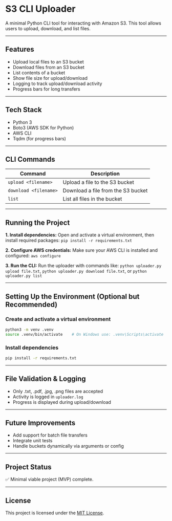 # S3 CLI Uploader

A minimal Python CLI tool for interacting with Amazon S3. This tool allows users to upload, download, and list files.

---

## Features

* Upload local files to an S3 bucket
* Download files from an S3 bucket
* List contents of a bucket
* Show file size for upload/download
* Logging to track upload/download activity
* Progress bars for long transfers

---

## Tech Stack

* Python 3
* Boto3 (AWS SDK for Python)
* AWS CLI
* Tqdm (for progress bars)

---

## CLI Commands

| Command                        | Description                           |
|-------------------------------|----------------------------------------|
| `upload <filename>`           | Upload a file to the S3 bucket         |
| `download <filename>`         | Download a file from the S3 bucket     |
| `list`                        | List all files in the bucket           |

---

## Running the Project

**1. Install dependencies:** Open and activate a virtual environment, then install required packages: `pip install -r requirements.txt`

**2. Configure AWS credentials:** Make sure your AWS CLI is installed and configured: `aws configure`

**3. Run the CLI:** Run the uploader with commands like: `python uploader.py upload file.txt`, `python uploader.py download file.txt`, or `python uploader.py list`

---

## Setting Up the Environment (Optional but Recommended)

### Create and activate a virtual environment

```bash
python3 -m venv .venv
source .venv/bin/activate    # On Windows use: .venv\Scripts\activate
```

### Install dependencies

```bash
pip install -r requirements.txt
```

---

## File Validation & Logging

* Only .txt, .pdf, .jpg, .png files are accepted
* Activity is logged in `uploader.log`
* Progress is displayed during upload/download

---

## Future Improvements

* Add support for batch file transfers
* Integrate unit tests
* Handle buckets dynamically via arguments or config

---

## Project Status

✅ Minimal viable project (MVP) complete.

---

## License

This project is licensed under the [MIT License](LICENSE).
